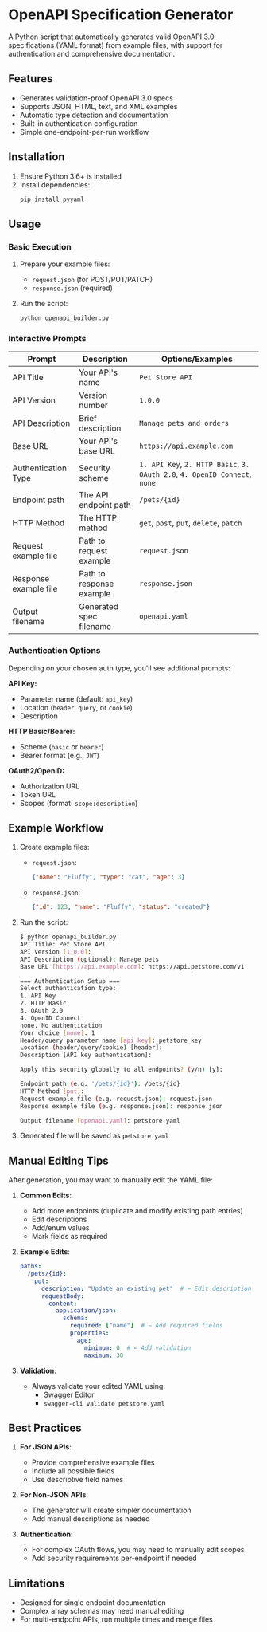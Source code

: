 # OpenAPI Specification Generator

A Python script that automatically generates valid OpenAPI 3.0 specifications (YAML format) from example files, with support for authentication and comprehensive documentation.

## Features

- Generates validation-proof OpenAPI 3.0 specs
- Supports JSON, HTML, text, and XML examples
- Automatic type detection and documentation
- Built-in authentication configuration
- Simple one-endpoint-per-run workflow

## Installation

1. Ensure Python 3.6+ is installed
2. Install dependencies:
   ```bash
   pip install pyyaml
   ```

## Usage

### Basic Execution

1. Prepare your example files:
   - `request.json` (for POST/PUT/PATCH)
   - `response.json` (required)

2. Run the script:
   ```bash
   python openapi_builder.py
   ```

### Interactive Prompts

| Prompt | Description | Options/Examples |
|--------|-------------|------------------|
| API Title | Your API's name | `Pet Store API` |
| API Version | Version number | `1.0.0` |
| API Description | Brief description | `Manage pets and orders` |
| Base URL | Your API's base URL | `https://api.example.com` |
| Authentication Type | Security scheme | `1. API Key`, `2. HTTP Basic`, `3. OAuth 2.0`, `4. OpenID Connect`, `none` |
| Endpoint path | The API endpoint path | `/pets/{id}` |
| HTTP Method | The HTTP method | `get`, `post`, `put`, `delete`, `patch` |
| Request example file | Path to request example | `request.json` |
| Response example file | Path to response example | `response.json` |
| Output filename | Generated spec filename | `openapi.yaml` |

### Authentication Options

Depending on your chosen auth type, you'll see additional prompts:

**API Key:**
- Parameter name (default: `api_key`)
- Location (`header`, `query`, or `cookie`)
- Description

**HTTP Basic/Bearer:**
- Scheme (`basic` or `bearer`)
- Bearer format (e.g., `JWT`)

**OAuth2/OpenID:**
- Authorization URL
- Token URL
- Scopes (format: `scope:description`)

## Example Workflow

1. Create example files:
   - `request.json`:
     ```json
     {"name": "Fluffy", "type": "cat", "age": 3}
     ```
   - `response.json`:
     ```json
     {"id": 123, "name": "Fluffy", "status": "created"}
     ```

2. Run the script:
   ```bash
   $ python openapi_builder.py
   API Title: Pet Store API
   API Version [1.0.0]: 
   API Description (optional): Manage pets
   Base URL [https://api.example.com]: https://api.petstore.com/v1
   
   === Authentication Setup ===
   Select authentication type:
   1. API Key
   2. HTTP Basic
   3. OAuth 2.0
   4. OpenID Connect
   none. No authentication
   Your choice [none]: 1
   Header/query parameter name [api_key]: petstore_key
   Location (header/query/cookie) [header]: 
   Description [API key authentication]: 
   
   Apply this security globally to all endpoints? (y/n) [y]: 
   
   Endpoint path (e.g. '/pets/{id}'): /pets/{id}
   HTTP Method [put]: 
   Request example file (e.g. request.json): request.json
   Response example file (e.g. response.json): response.json
   
   Output filename [openapi.yaml]: petstore.yaml
   ```

3. Generated file will be saved as `petstore.yaml`

## Manual Editing Tips

After generation, you may want to manually edit the YAML file:

1. **Common Edits**:
   - Add more endpoints (duplicate and modify existing path entries)
   - Edit descriptions
   - Add/enum values
   - Mark fields as required

2. **Example Edits**:

   ```yaml
   paths:
     /pets/{id}:
       put:
         description: "Update an existing pet"  # ← Edit description
         requestBody:
           content:
             application/json:
               schema:
                 required: ["name"]  # ← Add required fields
                 properties:
                   age:
                     minimum: 0  # ← Add validation
                     maximum: 30
   ```

3. **Validation**:
   - Always validate your edited YAML using:
     - [Swagger Editor](https://editor.swagger.io/)
     - `swagger-cli validate petstore.yaml`

## Best Practices

1. **For JSON APIs**:
   - Provide comprehensive example files
   - Include all possible fields
   - Use descriptive field names

2. **For Non-JSON APIs**:
   - The generator will create simpler documentation
   - Add manual descriptions as needed

3. **Authentication**:
   - For complex OAuth flows, you may need to manually edit scopes
   - Add security requirements per-endpoint if needed

## Limitations

- Designed for single endpoint documentation
- Complex array schemas may need manual editing
- For multi-endpoint APIs, run multiple times and merge files
